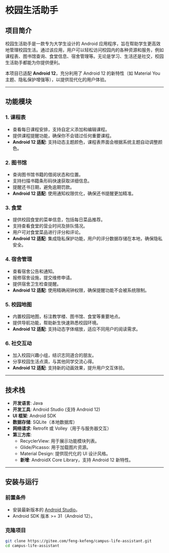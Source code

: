 # 校园生活助手

## 项目简介
校园生活助手是一款专为大学生设计的 Android 应用程序，旨在帮助学生更高效地管理校园生活。通过该应用，用户可以轻松访问校园内的各种资源和服务，例如课程表、图书馆查询、食堂信息、宿舍管理等。无论是学习、生活还是社交，校园生活助手都能为你提供便利。

本项目已适配 **Android 12**，充分利用了 Android 12 的新特性（如 Material You 主题、隐私保护增强等），以提供现代化的用户体验。

---

## 功能模块

### 1. **课程表**
- 查看每日课程安排，支持自定义添加和编辑课程。
- 提供课程提醒功能，确保你不会错过任何重要课程。
- **Android 12 适配**: 支持动态主题颜色，课程表界面会根据系统主题自动调整颜色。

### 2. **图书馆**
- 查询图书馆书籍的借阅状态和位置。
- 支持扫描书籍条形码快速获取详细信息。
- 提醒还书日期，避免逾期罚款。
- **Android 12 适配**: 使用通知权限优化，确保还书提醒更加精准。

### 3. **食堂**
- 提供校园食堂的菜单信息，包括每日菜品推荐。
- 支持查看食堂的营业时间及排队情况。
- 用户可对食堂菜品进行评分和评论。
- **Android 12 适配**: 集成隐私保护功能，用户的评分数据存储在本地，确保隐私安全。

### 4. **宿舍管理**
- 查看宿舍公告和通知。
- 报修宿舍设施，提交维修申请。
- 提供宿舍卫生检查提醒。
- **Android 12 适配**: 使用精确闹钟权限，确保提醒功能不会被系统限制。

### 5. **校园地图**
- 内置校园地图，标注教学楼、图书馆、食堂等重要地点。
- 提供导航功能，帮助新生快速熟悉校园环境。
- **Android 12 适配**: 支持动态字体缩放，适应不同用户的阅读需求。

### 6. **社交互动**
- 加入校园兴趣小组，结识志同道合的朋友。
- 分享校园生活点滴，与其他同学交流心得。
- **Android 12 适配**: 支持新的动画效果，提升用户交互体验。

---

## 技术栈

- **开发语言**: Java
- **开发工具**: Android Studio (支持 Android 12)
- **UI 框架**: Android SDK
- **数据存储**: SQLite（本地数据库）
- **网络请求**: Retrofit 或 Volley（用于与服务器交互）
- **第三方库**:
  - RecyclerView: 用于展示功能模块列表。
  - Glide/Picasso: 用于加载图片资源。
  - Material Design: 提供现代化的 UI 设计风格。
  - **新增**: AndroidX Core Library，支持 Android 12 新特性。

---

## 安装与运行

### 前置条件
- 安装最新版本的 [Android Studio](https://developer.android.com/studio)。
- Android SDK 版本 >= 31（Android 12）。

### 克隆项目
```bash
git clone https://gitee.com/feng-kefeng/campus-life-assistant.git
cd campus-life-assistant